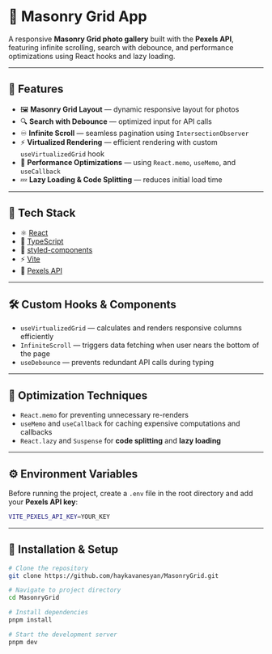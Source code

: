 # 🧱 Masonry Grid App

A responsive **Masonry Grid photo gallery** built with the **Pexels API**, featuring infinite scrolling, search with debounce, and performance optimizations using React hooks and lazy loading.

---

## 🚀 Features

- 🖼️ **Masonry Grid Layout** — dynamic responsive layout for photos  
- 🔍 **Search with Debounce** — optimized input for API calls  
- ♾️ **Infinite Scroll** — seamless pagination using `IntersectionObserver`  
- ⚡ **Virtualized Rendering** — efficient rendering with custom `useVirtualizedGrid` hook  
- 🧠 **Performance Optimizations** — using `React.memo`, `useMemo`, and `useCallback`  
- 💤 **Lazy Loading & Code Splitting** — reduces initial load time

---

## 🧩 Tech Stack

- ⚛️ [React](https://react.dev/)  
- 🔷 [TypeScript](https://www.typescriptlang.org/)  
- 🎨 [styled-components](https://styled-components.com/)  
- ⚡ [Vite](https://vitejs.dev/)  
- 📸 [Pexels API](https://www.pexels.com/api/)

---

## 🛠️ Custom Hooks & Components

- `useVirtualizedGrid` — calculates and renders responsive columns efficiently  
- `InfiniteScroll` — triggers data fetching when user nears the bottom of the page  
- `useDebounce` — prevents redundant API calls during typing  

---

## 🧠 Optimization Techniques

- `React.memo` for preventing unnecessary re-renders  
- `useMemo` and `useCallback` for caching expensive computations and callbacks  
- `React.lazy` and `Suspense` for **code splitting** and **lazy loading**

---

## ⚙️ Environment Variables

Before running the project, create a `.env` file in the root directory and add your **Pexels API key**:

```bash
VITE_PEXELS_API_KEY=YOUR_KEY
```

---

## 🧾 Installation & Setup

```bash
# Clone the repository
git clone https://github.com/haykavanesyan/MasonryGrid.git

# Navigate to project directory
cd MasonryGrid

# Install dependencies
pnpm install

# Start the development server
pnpm dev
